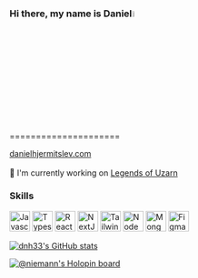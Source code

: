 <h3 align="left">Hi there, my name is Daniel<a href="https://www.danielhjermitslev.com/"><img src="https://media.giphy.com/media/hvRJCLFzcasrR4ia7z/giphy.gif" width="5%"></a></h3>
=====================

[danielhjermitslev.com](http://www.danielhjermitslev.com)
</br>
</br>
🚀  I'm currently working on [Legends of Uzarn](http://legendsofuzarn.com)
### Skills

<p align="left">
                                <a href="https://developer.mozilla.org/en-US/docs/Web/JavaScript" target="_blank" rel="noreferrer"><img src="https://raw.githubusercontent.com/danielcranney/readme-generator/main/public/icons/skills/javascript-colored.svg" width="36" height="36" alt="Javascript" /></a>
                                <a href="https://www.typescriptlang.org/" target="_blank" rel="noreferrer"><img src="https://raw.githubusercontent.com/danielcranney/readme-generator/main/public/icons/skills/typescript-colored.svg" width="36" height="36" alt="Typescript" /></a>
                                <a href="https://reactjs.org/" target="_blank" rel="noreferrer"><img src="https://raw.githubusercontent.com/danielcranney/readme-generator/main/public/icons/skills/react-colored.svg" width="36" height="36" alt="React" /></a>
                                <a href="https://nextjs.org/docs" target="_blank" rel="noreferrer"><img src="https://raw.githubusercontent.com/danielcranney/readme-generator/main/public/icons/skills/nextjs-colored.svg" width="36" height="36" alt="NextJs" /></a>
                                <a href="https://tailwindcss.com/" target="_blank" rel="noreferrer"><img src="https://raw.githubusercontent.com/danielcranney/readme-generator/main/public/icons/skills/tailwindcss-colored.svg" width="36" height="36" alt="TailwindCSS" /></a>                        
                                <a href="https://nodejs.org/en/" target="_blank" rel="noreferrer"><img src="https://raw.githubusercontent.com/danielcranney/readme-generator/main/public/icons/skills/nodejs-colored.svg" width="36" height="36" alt="NodeJS" /></a>
                                <a href="https://www.mongodb.com/" target="_blank" rel="noreferrer"><img src="https://webimages.mongodb.com/_com_assets/cms/kuyj3d95v5vbmm2f4-horizontal_white.svg?auto=format%252Ccompress" width="36" height="36" alt="MongoDB" /></a>
                                <a href="https://www.figma.com/" target="_blank" rel="noreferrer"><img src="https://raw.githubusercontent.com/danielcranney/readme-generator/main/public/icons/skills/figma-colored.svg" width="36" height="36" alt="Figma" /></a>
                              
</p>
                             
<a href="http://www.github.com/dnh33"><img src="https://github-readme-stats.vercel.app/api?username=dnh33&show_icons=true&hide=&count_private=true&title_color=0891b2&text_color=ffffff&icon_color=0891b2&bg_color=1c1917&hide_border=true&show_icons=true" alt="dnh33's GitHub stats" /></a>

[![@niemann's Holopin board](https://holopin.me/niemann)](https://holopin.io/@niemann)
